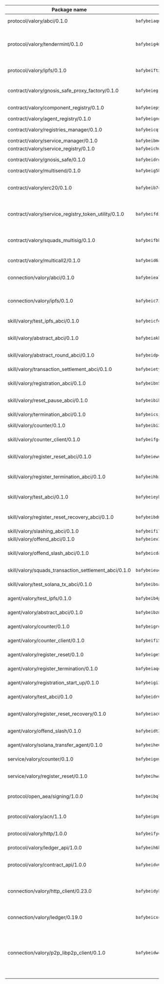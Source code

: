 | Package name                                                  | Package hash                                                  | Description                                                                                                                |
| ------------------------------------------------------------- | ------------------------------------------------------------- | -------------------------------------------------------------------------------------------------------------------------- |
| protocol/valory/abci/0.1.0                                    | `bafybeiaqmp7kocbfdboksayeqhkbrynvlfzsx4uy4x6nohywnmaig4an7u` | A protocol for ABCI requests and responses.                                                                                |
| protocol/valory/tendermint/0.1.0                              | `bafybeig4mi3vmlv5zpbjbfuzcgida6j5f2nhrpedxicmrrfjweqc5r7cra` | A protocol for communication between two AEAs to share tendermint configuration details.                                   |
| protocol/valory/ipfs/0.1.0                                    | `bafybeiftxi2qhreewgsc5wevogi7yc5g6hbcbo4uiuaibauhv3nhfcdtvm` | A protocol specification for IPFS requests and responses.                                                                  |
| contract/valory/gnosis_safe_proxy_factory/0.1.0               | `bafybeiegrcfqdqrp23p4u727ic7uybtdvseibzzm3rvyshfdfpqrffut5m` | Gnosis Safe proxy factory (GnosisSafeProxyFactory) contract                                                                |
| contract/valory/component_registry/0.1.0                      | `bafybeiepywewigowj533f55orx7oys3kk5lgdc247p2267scqfyp4gnqle` | Component registry contract                                                                                                |
| contract/valory/agent_registry/0.1.0                          | `bafybeignghdk7oqvyg722gz66tbuj2vj4vkatguj4b6lf5fqzqxkktcke4` | Agent registry contract                                                                                                    |
| contract/valory/registries_manager/0.1.0                      | `bafybeicqf5y3kj42ow45hjcmnglose5n7bwpm2zl3ufuuevou24ewmgbde` | Registries Manager contract                                                                                                |
| contract/valory/service_manager/0.1.0                         | `bafybeibmqewfh5wnayopneyv4vx35n5k7loavzmcazyevntdoskw7vasom` | Service Manager contract                                                                                                   |
| contract/valory/service_registry/0.1.0                        | `bafybeichwywpb7nwxdx7ytqke55fij3fth36ozkceo7kth4szx4ie4pouy` | Service Registry contract                                                                                                  |
| contract/valory/gnosis_safe/0.1.0                             | `bafybeidrguivprxfv3doys4s47uttqnr6m47ah5wbcfbczgp3m6nivclr4` | Gnosis Safe (GnosisSafeL2) contract                                                                                        |
| contract/valory/multisend/0.1.0                               | `bafybeig5byt5urg2d2bsecufxe5ql7f4mezg3mekfleeh32nmuusx66p4y` | MultiSend contract                                                                                                         |
| contract/valory/erc20/0.1.0                                   | `bafybeib7ctk3deleyxayrqvropewefr2muj4kcqe3t3wscak25bjmxnqwe` | The scaffold contract scaffolds a contract to be implemented by the developer.                                             |
| contract/valory/service_registry_token_utility/0.1.0          | `bafybeifdia2y5546tvk6xzxeaqzf2n5n7dutj2hdzbgenxohaqhjtnjqm4` | The scaffold contract scaffolds a contract to be implemented by the developer.                                             |
| contract/valory/squads_multisig/0.1.0                         | `bafybeifbhijzq5mnnmy5i52l7qtesdyfldsotomeukryxujz7mddnwzkqi` | The scaffold contract scaffolds a contract to be implemented by the developer.                                             |
| contract/valory/multicall2/0.1.0                              | `bafybeid6ifkxf6z32eu2ld25vx7fbkgikzxfimemoo23y433ahx2dla2yu` | The MakerDAO multicall2 contract.                                                                                          |
| connection/valory/abci/0.1.0                                  | `bafybeiealuzcmfotybaurqd6qf7x5peohdm2xii5vxyp2ghgryiqoqj4pu` | connection to wrap communication with an ABCI server.                                                                      |
| connection/valory/ipfs/0.1.0                                  | `bafybeic7zx3tprybs7whs2odzsvqff2ohwaymo7calhki3nsdbokubhqte` | A connection responsible for uploading and downloading files from IPFS.                                                    |
| skill/valory/test_ipfs_abci/0.1.0                             | `bafybeicfggov5ma4aemhhxtreijt5ys7eo3x3w56ybxqlsgp2bstapsove` | IPFS e2e testing application.                                                                                              |
| skill/valory/abstract_abci/0.1.0                              | `bafybeiakbg2bf5w4gmeurrs3m5taevricynfpsp7jrgil6tvsgbib57awu` | The abci skill provides a template of an ABCI application.                                                                 |
| skill/valory/abstract_round_abci/0.1.0                        | `bafybeidp4qnhrfr3xgdef3r5cbj3z6a3spqmuggpwjftkvpq7du7qxqzk4` | abstract round-based ABCI application                                                                                      |
| skill/valory/transaction_settlement_abci/0.1.0                | `bafybeiety36g5em7dihjppr7hiqjmftipfbw36xsup4czp7lgob7tacexa` | ABCI application for transaction settlement.                                                                               |
| skill/valory/registration_abci/0.1.0                          | `bafybeibn5davbhnv763wvivxyyyigtkowbrfi4phbz455ekn54hclw6g4a` | ABCI application for common apps.                                                                                          |
| skill/valory/reset_pause_abci/0.1.0                           | `bafybeibihx43oudl75qjs7iuq5y6wbovw7vk3foziuqczqkhns6d737oju` | ABCI application for resetting and pausing app executions.                                                                 |
| skill/valory/termination_abci/0.1.0                           | `bafybeicsis5rfihgz5wlmekco3cjstqvz2dxn6qy3bc5x6nlewyzwkkmme` | Termination skill.                                                                                                         |
| skill/valory/counter/0.1.0                                    | `bafybeibi2etqv7urggbuun44vdcji2aqbj6u2fdjjg46dvsvvk3l2cx4au` | The ABCI Counter application example.                                                                                      |
| skill/valory/counter_client/0.1.0                             | `bafybeifgccmuepc2ointis5zzq5xosmky4hes4wv3s5xel6dh7ybvum3fe` | A client for the ABCI counter application.                                                                                 |
| skill/valory/register_reset_abci/0.1.0                        | `bafybeiewulhihctxppdnabprz3zqazqmcghzd54kzgjsoy3lyplcq746za` | ABCI application for dummy skill that registers and resets                                                                 |
| skill/valory/register_termination_abci/0.1.0                  | `bafybeihbzhgml4marsqwq7bdz6xpqwasd663mq5gpog2i7oocox6lz43ry` | ABCI application for dummy skill that registers and resets                                                                 |
| skill/valory/test_abci/0.1.0                                  | `bafybeieybptmzm32yhmdwtc2brur55lnyb2fo34iuujqvvlwry5lzxzw4e` | ABCI application for testing the ABCI connection.                                                                          |
| skill/valory/register_reset_recovery_abci/0.1.0               | `bafybeibdmg56o27pcu6i2bmoqxwls3d6tdnwg4s2otl2ndzlu4mctrldey` | ABCI application for dummy skill that registers and resets                                                                 |
| skill/valory/slashing_abci/0.1.0                              | `bafybeifi7lo4mqwziq72yitutguy264cw3usyf5kwtpydjl3noed2jlhae` | Slashing skill.                                                                                                            |
| skill/valory/offend_abci/0.1.0                                | `bafybeiev3ochut3jmslmthas6ubgwzf3aucdhbkb6nmmssuhrly34fs3se` | Offend ABCI application.                                                                                                   |
| skill/valory/offend_slash_abci/0.1.0                          | `bafybeicdae4usfwlehtm6xxximnwcw6hijwgevly5p4qkjfla7cyysfoom` | ABCI application used in order to test the slashing abci                                                                   |
| skill/valory/squads_transaction_settlement_abci/0.1.0         | `bafybeieueazxd5zqnmyfdgydsi6s4vb3smf4ut5gthiwve4dbjdhnup65i` | ABCI application for transaction settlement.                                                                               |
| skill/valory/test_solana_tx_abci/0.1.0                        | `bafybeibsab3u7cxmy6jay4znslfqsgh45gvea62mlvt5ot46wcfned33te` | SOLANA e2e testing application.                                                                                            |
| agent/valory/test_ipfs/0.1.0                                  | `bafybeib4p2b6fyyawsyth5k7ocv3escm25j4ymxotmhksyrxzbn34icvyy` | Agent for testing the ABCI connection.                                                                                     |
| agent/valory/abstract_abci/0.1.0                              | `bafybeibzm4rrki5eegqaumobajfykfvlavhtby3kbrkgrurh6dpdzow4hm` | The abstract ABCI AEA - for testing purposes only.                                                                         |
| agent/valory/counter/0.1.0                                    | `bafybeigrdibdenouo7cf5fl7swzqm3ax5uhu4a56q72juwbvtyhotjrdla` | The ABCI Counter example as an AEA                                                                                         |
| agent/valory/counter_client/0.1.0                             | `bafybeifi5mwd3ldixra6t3twvfopvsvicrcfp7mxgrlyzsoo5l32a7y4na` | The ABCI Counter example as an AEA                                                                                         |
| agent/valory/register_reset/0.1.0                             | `bafybeige5kjnuh3py3lp6jpp2fgqyykaor3yzy66g7hahd43lnonevuhk4` | Register reset to replicate Tendermint issue.                                                                              |
| agent/valory/register_termination/0.1.0                       | `bafybeiaqod5mutz5gqnktmmmpeqm4r5fyq5efhbqgksggsff7khsmbyz7a` | Register terminate to test the termination feature.                                                                        |
| agent/valory/registration_start_up/0.1.0                      | `bafybeigiicamddbirlhjbcsmmnojadsmjnrfvj7nic6bqtbadxuogwaegq` | Registration start-up ABCI example.                                                                                        |
| agent/valory/test_abci/0.1.0                                  | `bafybeidr64zwtzanieph44ibftwauuonbda5jomk5qkg2yjyzm6cnsfd3m` | Agent for testing the ABCI connection.                                                                                     |
| agent/valory/register_reset_recovery/0.1.0                    | `bafybeiac6i66k347qy3eif2w6nnz7y5cwsymft6wkpiem2ujltqir5iebe` | Agent to showcase hard reset as a recovery mechanism.                                                                      |
| agent/valory/offend_slash/0.1.0                               | `bafybeidt2dwjnggiokaju3gddz3qlbiay5thavxgztmws7ujzvsbw3dpee` | Offend and slash to test the slashing feature.                                                                             |
| agent/valory/solana_transfer_agent/0.1.0                      | `bafybeihe6mv6jzpextonznfegw44buomccayq5pmqztnabjf3tyjmyxn5i` | Register terminate to test the termination feature.                                                                        |
| service/valory/counter/0.1.0                                  | `bafybeigxw5dax5vwkcajbe32g6sxu3skyrs7c7ylzwmqy7dxxvest23wy4` | A set of agents incrementing a counter                                                                                     |
| service/valory/register_reset/0.1.0                           | `bafybeihwaiaxivwcqgg2jbebqf3nol4zxkak7czsok56g3bed23uhuudru` | Test and debug tendermint reset mechanism.                                                                                 |
| protocol/open_aea/signing/1.0.0                               | `bafybeibqlfmikg5hk4phzak6gqzhpkt6akckx7xppbp53mvwt6r73h7tk4` | A protocol for communication between skills and decision maker.                                                            |
| protocol/valory/acn/1.1.0                                     | `bafybeignmc5uh3vgpuckljcj2tgg7hdqyytkm6m5b6v6mxtazdcvubibva` | The protocol used for envelope delivery on the ACN.                                                                        |
| protocol/valory/http/1.0.0                                    | `bafybeifyoio7nlh5zzyn5yz7krkou56l22to3cwg7gw5v5o3vxwklibhty` | A protocol for HTTP requests and responses.                                                                                |
| protocol/valory/ledger_api/1.0.0                              | `bafybeih6hfzj2obw5oajnt6ng6355edgvi5ngoaub44vpuszqoplfvyaom` | A protocol for ledger APIs requests and responses.                                                                         |
| protocol/valory/contract_api/1.0.0                            | `bafybeidv6wxpjyb2sdyibnmmum45et4zcla6tl63bnol6ztyoqvpl4spmy` | A protocol for contract APIs requests and responses.                                                                       |
| connection/valory/http_client/0.23.0                          | `bafybeidykl4elwbcjkqn32wt5h4h7tlpeqovrcq3c5bcplt6nhpznhgczi` | The HTTP_client connection that wraps a web-based client connecting to a RESTful API specification.                        |
| connection/valory/ledger/0.19.0                               | `bafybeicxcypcg2lxmtktbmuhqcyluzmasfsdeljyk2pvaabzc3h2jmcsui` | A connection to interact with any ledger API and contract API.                                                             |
| connection/valory/p2p_libp2p_client/0.1.0                     | `bafybeidwcobzb7ut3efegoedad7jfckvt2n6prcmd4g7xnkm6hp6aafrva` | The libp2p client connection implements a tcp connection to a running libp2p node as a traffic delegate to send/receive envelopes to/from agents in the DHT. |

